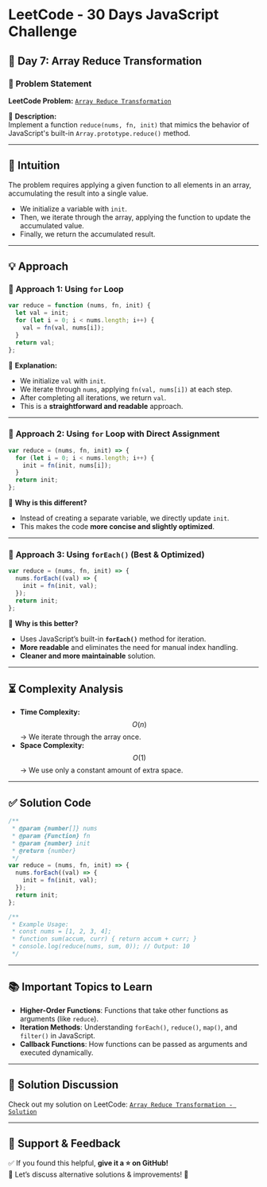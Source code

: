 # **LeetCode - 30 Days JavaScript Challenge**

## 📅 **Day 7: Array Reduce Transformation**

### 📌 **Problem Statement**

**LeetCode Problem:** [`Array Reduce Transformation`](https://leetcode.com/problems/array-reduce-transformation/description/)

📌 **Description:**  
Implement a function `reduce(nums, fn, init)` that mimics the behavior of JavaScript's built-in `Array.prototype.reduce()` method.

---

## 🧠 **Intuition**

The problem requires applying a given function to all elements in an array, accumulating the result into a single value.

- We initialize a variable with `init`.
- Then, we iterate through the array, applying the function to update the accumulated value.
- Finally, we return the accumulated result.

---

## 💡 **Approach**

### 🔹 **Approach 1: Using `for` Loop**

```js
var reduce = function (nums, fn, init) {
  let val = init;
  for (let i = 0; i < nums.length; i++) {
    val = fn(val, nums[i]);
  }
  return val;
};
```

📌 **Explanation:**

- We initialize `val` with `init`.
- We iterate through `nums`, applying `fn(val, nums[i])` at each step.
- After completing all iterations, we return `val`.
- This is a **straightforward and readable** approach.

---

### 🔹 **Approach 2: Using `for` Loop with Direct Assignment**

```js
var reduce = (nums, fn, init) => {
  for (let i = 0; i < nums.length; i++) {
    init = fn(init, nums[i]);
  }
  return init;
};
```

📌 **Why is this different?**

- Instead of creating a separate variable, we directly update `init`.
- This makes the code **more concise and slightly optimized**.

---

### 🔹 **Approach 3: Using `forEach()` (Best & Optimized)**

```js
var reduce = (nums, fn, init) => {
  nums.forEach((val) => {
    init = fn(init, val);
  });
  return init;
};
```

📌 **Why is this better?**

- Uses JavaScript’s built-in **`forEach()`** method for iteration.
- **More readable** and eliminates the need for manual index handling.
- **Cleaner and more maintainable** solution.

---

## ⏳ **Complexity Analysis**

- **Time Complexity:** $$O(n)$$ → We iterate through the array once.
- **Space Complexity:** $$O(1)$$ → We use only a constant amount of extra space.

---

## ✅ **Solution Code**

```js
/**
 * @param {number[]} nums
 * @param {Function} fn
 * @param {number} init
 * @return {number}
 */
var reduce = (nums, fn, init) => {
  nums.forEach((val) => {
    init = fn(init, val);
  });
  return init;
};

/**
 * Example Usage:
 * const nums = [1, 2, 3, 4];
 * function sum(accum, curr) { return accum + curr; }
 * console.log(reduce(nums, sum, 0)); // Output: 10
 */
```

---

## 📚 **Important Topics to Learn**

- **Higher-Order Functions**: Functions that take other functions as arguments (like `reduce`).
- **Iteration Methods**: Understanding `forEach()`, `reduce()`, `map()`, and `filter()` in JavaScript.
- **Callback Functions**: How functions can be passed as arguments and executed dynamically.

---

## 🔗 Solution Discussion

Check out my solution on LeetCode: [`Array Reduce Transformation - Solution`](https://leetcode.com/problems/array-reduce-transformation/solutions/6562190/2626-array-reduce-transformation-leetcode-solution)

---

## 🚀 **Support & Feedback**

✅ If you found this helpful, **give it a ⭐ on GitHub!**  
💬 Let’s discuss alternative solutions & improvements! 🚀
